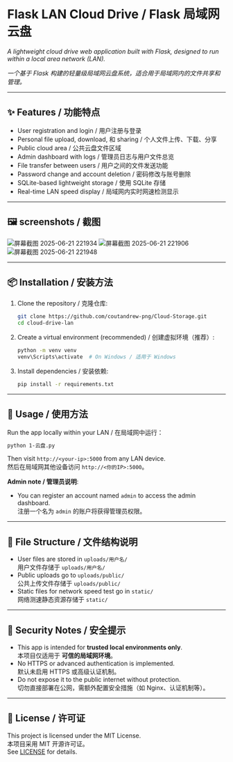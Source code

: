 # Flask LAN Cloud Drive / Flask 局域网云盘

*A lightweight cloud drive web application built with Flask, designed to run within a local area network (LAN).*

*一个基于 Flask 构建的轻量级局域网云盘系统，适合用于局域网内的文件共享和管理。*

---

## ✨ Features / 功能特点

- User registration and login / 用户注册与登录
- Personal file upload, download, 和 sharing / 个人文件上传、下载、分享
- Public cloud area / 公共云盘文件区域
- Admin dashboard with logs / 管理员日志与用户文件总览
- File transfer between users / 用户之间的文件发送功能
- Password change and account deletion / 密码修改与账号删除
- SQLite-based lightweight storage / 使用 SQLite 存储
- Real-time LAN speed display / 局域网内实时网速检测显示

---
## 🖼️ screenshots / 截图

![屏幕截图 2025-06-21 221934](https://github.com/user-attachments/assets/8e7d1cc3-0c93-4369-b7b1-1ba2b0447195)
![屏幕截图 2025-06-21 221906](https://github.com/user-attachments/assets/67d9ea5e-93b8-4d34-ba2c-aaf3e9c5020a)
![屏幕截图 2025-06-21 221948](https://github.com/user-attachments/assets/addfe0d4-8828-4ce3-b0af-be27637ae077)

---
## 📦 Installation / 安装方法

1. Clone the repository / 克隆仓库:
   ```bash
   git clone https://github.com/coutandrew-png/Cloud-Storage.git
   cd cloud-drive-lan
   ```

2. Create a virtual environment (recommended) / 创建虚拟环境（推荐）:
   ```bash
   python -m venv venv
   venv\Scripts\activate  # On Windows / 适用于 Windows
   ```

3. Install dependencies / 安装依赖:
   ```bash
   pip install -r requirements.txt
   ```


---

## 🚀 Usage / 使用方法

Run the app locally within your LAN / 在局域网中运行：

```bash
python 1-云盘.py
```

Then visit `http://<your-ip>:5000` from any LAN device.  
然后在局域网其他设备访问 `http://<你的IP>:5000`。

**Admin note / 管理员说明**:
- You can register an account named `admin` to access the admin dashboard.  
  注册一个名为 `admin` 的账户将获得管理员权限。

---

## 📁 File Structure / 文件结构说明

- User files are stored in `uploads/用户名/`  
  用户文件存储于 `uploads/用户名/`
- Public uploads go to `uploads/public/`  
  公共上传文件存储于 `uploads/public/`
- Static files for network speed test go in `static/`  
  网络测速静态资源存储于 `static/`

---

## 🔐 Security Notes / 安全提示

- This app is intended for **trusted local environments only**.  
  本项目仅适用于 **可信的局域网环境**。
- No HTTPS or advanced authentication is implemented.  
  默认未启用 HTTPS 或高级认证机制。
- Do not expose it to the public internet without protection.  
  切勿直接部署在公网，需额外配置安全措施（如 Nginx、认证机制等）。

---

## 📄 License / 许可证

This project is licensed under the MIT License.  
本项目采用 MIT 开源许可证。  
See [LICENSE](LICENSE) for details.
